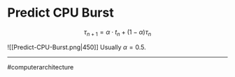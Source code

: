 # Predict CPU Burst
$$\tau_{n+1} = \alpha\cdot t_{n} + (1-\alpha) \tau_{n}$$

![[Predict-CPU-Burst.png|450]]
Usually $\alpha = 0.5$.


---
#computerarchitecture 
